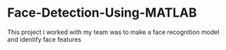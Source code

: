 # Face-Detection-Using-MATLAB
This project i worked with my team was to make a face recognition model and identify face features
